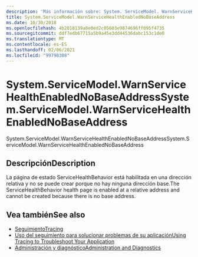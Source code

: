 ```yaml
---
description: 'Más información sobre: System. ServiceModel. WarnServiceHealthEnabledNoBaseAddress'
title: System.ServiceModel.WarnServiceHealthEnabledNoBaseAddress
ms.date: 10/30/2018
ms.openlocfilehash: 4b2018139a8e0ed2c05603e9874696ff095f4735
ms.sourcegitcommit: ddf7edb67715a5b9a45e3dd44536dabc153c1de0
ms.translationtype: MT
ms.contentlocale: es-ES
ms.lasthandoff: 02/06/2021
ms.locfileid: "99798308"
---
```

# <a name="systemservicemodelwarnservicehealthenablednobaseaddress"></a><span data-ttu-id="95484-103">System.ServiceModel.WarnServiceHealthEnabledNoBaseAddress</span><span class="sxs-lookup"><span data-stu-id="95484-103">System.ServiceModel.WarnServiceHealthEnabledNoBaseAddress</span></span>

<span data-ttu-id="95484-104">System.ServiceModel.WarnServiceHealthEnabledNoBaseAddress</span><span class="sxs-lookup"><span data-stu-id="95484-104">System.ServiceModel.WarnServiceHealthEnabledNoBaseAddress</span></span>  
  
## <a name="description"></a><span data-ttu-id="95484-105">Descripción</span><span class="sxs-lookup"><span data-stu-id="95484-105">Description</span></span>  

 <span data-ttu-id="95484-106">La página de estado ServiceHealthBehavior está habilitada en una dirección relativa y no se puede crear porque no hay ninguna dirección base.</span><span class="sxs-lookup"><span data-stu-id="95484-106">The ServiceHealthBehavior health page is enabled at a relative address and cannot be created because there is no base address.</span></span>  
  
## <a name="see-also"></a><span data-ttu-id="95484-107">Vea también</span><span class="sxs-lookup"><span data-stu-id="95484-107">See also</span></span>

- [<span data-ttu-id="95484-108">Seguimiento</span><span class="sxs-lookup"><span data-stu-id="95484-108">Tracing</span></span>](index.md)
- [<span data-ttu-id="95484-109">Uso del seguimiento para solucionar problemas de su aplicación</span><span class="sxs-lookup"><span data-stu-id="95484-109">Using Tracing to Troubleshoot Your Application</span></span>](using-tracing-to-troubleshoot-your-application.md)
- [<span data-ttu-id="95484-110">Administración y diagnóstico</span><span class="sxs-lookup"><span data-stu-id="95484-110">Administration and Diagnostics</span></span>](../index.md)
